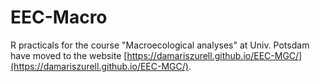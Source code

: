 # EEC-Macro
R practicals for the course "Macroecological analyses" at Univ. Potsdam have moved to the website [https://damariszurell.github.io/EEC-MGC/](https://damariszurell.github.io/EEC-MGC/).
